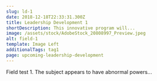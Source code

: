 ```yaml
---
slug: ld-1
date: 2018-12-18T22:33:31.300Z
title: Leadership Development 1
shortDescription: This innovative program will...
image: /assets/stock/AdobeStock_20808997_Preview.jpeg
alt: field-1
template: Image Left
additionalTags: tag1
page: upcoming-leadership-development
---
```


Field test 1.  The subject appears to have abnormal powers...
